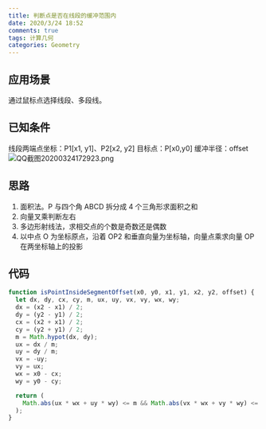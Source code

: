 ```yaml
---
title: 判断点是否在线段的缓冲范围内
date: 2020/3/24 18:52
comments: true
tags: 计算几何
categories: Geometry
---
```


## 应用场景

通过鼠标点选择线段、多段线。

## 已知条件

线段两端点坐标：P1[x1, y1]、P2[x2, y2]
目标点：P[x0,y0]
缓冲半径：offset
![QQ截图20200324172923.png](https://upload-images.jianshu.io/upload_images/20216258-c8e2d727b35b6640.png?imageMogr2/auto-orient/strip%7CimageView2/2/w/1240)

## 思路

1. 面积法。P 与四个角 ABCD 拆分成 4 个三角形求面积之和
2. 向量叉乘判断左右
3. 多边形射线法，求相交点的个数是奇数还是偶数
4. 以中点 O 为坐标原点，沿着 OP2 和垂直向量为坐标轴，向量点乘求向量 OP 在两坐标轴上的投影

## 代码

```js
function isPointInsideSegmentOffset(x0, y0, x1, y1, x2, y2, offset) {
  let dx, dy, cx, cy, m, ux, uy, vx, vy, wx, wy;
  dx = (x2 - x1) / 2;
  dy = (y2 - y1) / 2;
  cx = (x2 + x1) / 2;
  cy = (y2 + y1) / 2;
  m = Math.hypot(dx, dy);
  ux = dx / m;
  uy = dy / m;
  vx = -uy;
  vy = ux;
  wx = x0 - cx;
  wy = y0 - cy;

  return (
    Math.abs(ux * wx + uy * wy) <= m && Math.abs(vx * wx + vy * wy) <= offset
  );
}
```
